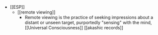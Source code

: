 - [[ESP]]
    - [[remote viewing]]
        - Remote viewing is the practice of seeking impressions about a distant or unseen target, purportedly "sensing" with the mind, [[Universal Consciousness]] [[akashic records]]
